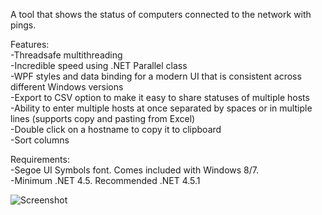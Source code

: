 A tool that shows the status of computers connected to the network with pings.

Features:  
  -Threadsafe multithreading  
  -Incredible speed using .NET Parallel class  
  -WPF styles and data binding for a modern UI that is consistent across different Windows versions  
  -Export to CSV option to make it easy to share statuses of multiple hosts  
  -Ability to enter multiple hosts at once separated by spaces or in multiple lines (supports copy and pasting from Excel)  
  -Double click on a hostname to copy it to clipboard  
  -Sort columns

Requirements:  
  -Segoe UI Symbols font. Comes included with Windows 8/7.  
  -Minimum .NET 4.5. Recommended .NET 4.5.1  

![Screenshot](http://i.imgur.com/jr0ycTU.png)
